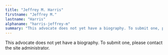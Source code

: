 ```yaml
---
title: "Jeffrey M. Harris"
firstname: "Jeffrey M."
lastname: "Harris"
alphaname: "harris-jeffrey-m"
summary: "This advocate does not yet have a biography. To submit one, please contact the site administrator."
---
```

This advocate does not yet have a biography. To submit one, please contact the site administrator.

